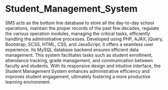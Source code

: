 # Student_Management_System
SMS acts as the bottom line database to store all the day-to-day school operations, maintain the proper records of the past few decades, regulate the various operation modules, managing the critical tasks, efficiently handling the administrative processes.
Developed using PHP, AJAX, jQuery, Bootstrap, SCSS, HTML, CSS, and JavaScript, it offers a seamless user experience. Its MySQL database backend ensures efficient data management. This system facilitates tasks such as student enrollment, attendance tracking, grade management, and communication between faculty and students. With its responsive design and intuitive interface, the Student Management System enhances administrative efficiency and improves student engagement, ultimately fostering a more productive learning environment.
